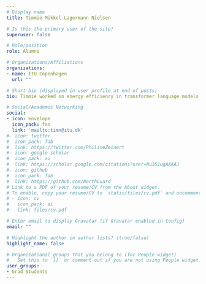 ```yaml
---
# Display name
title: Timmie Mikkel Lagermann Nielsen

# Is this the primary user of the site?
superuser: false

# Role/position
role: Alumni

# Organizations/Affiliations
organizations:
- name: ITU Copenhagen
  url: ""

# Short bio (displayed in user profile at end of posts)
bio: Timmie worked on energy efficiency in transformer language models

# Social/Academic Networking
social:
- icon: envelope
  icon_pack: fas
  link: 'mailto:timn@itu.dk'
#- icon: twitter
#  icon_pack: fab
#  link: https://twitter.com/PhilineZeinert
#- icon: google-scholar
#  icon_pack: ai
#  link: https://scholar.google.com/citations?user=Nu351ugAAAAJ
#- icon: github
#  icon_pack: fab
#  link: https://github.com/NorthGuard
# Link to a PDF of your resume/CV from the About widget.
# To enable, copy your resume/CV to `static/files/cv.pdf` and uncomment the lines below.
# - icon: cv
#   icon_pack: ai
#   link: files/cv.pdf

# Enter email to display Gravatar (if Gravatar enabled in Config)
email: ""

# Highlight the author in author lists? (true/false)
highlight_name: false

# Organizational groups that you belong to (for People widget)
#   Set this to `[]` or comment out if you are not using People widget.
user_groups:
- Grad Students
---
```



